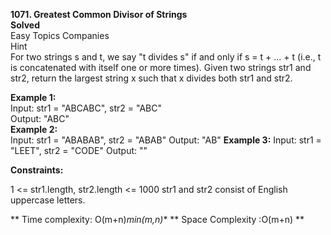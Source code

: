 **1071. Greatest Common Divisor of Strings**  
**Solved**  
Easy Topics Companies  
Hint  
For two strings s and t, we say "t divides s" if and only if s = t + ... + t (i.e., t is concatenated with itself one or more times).
Given two strings str1 and str2, return the largest string x such that x divides both str1 and str2.  

**Example 1:**  
Input: str1 = "ABCABC", str2 = "ABC"  
Output: "ABC"  
**Example 2:**  
Input: str1 = "ABABAB", str2 = "ABAB"
Output: "AB"
**Example 3:**
Input: str1 = "LEET", str2 = "CODE"
Output: ""

**Constraints:**

1 <= str1.length, str2.length <= 1000
str1 and str2 consist of English uppercase letters.

** Time complexity: O(m+n)*min(m,n)**
** Space Complexity :O(m+n) **
